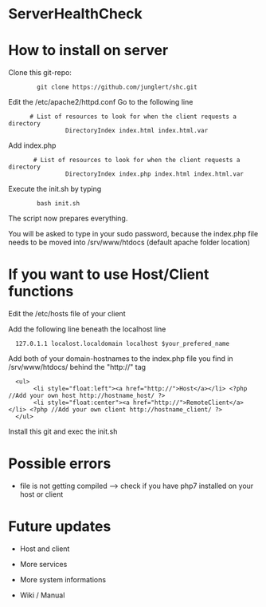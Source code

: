 # ServerHealthCheck

# How to install on server
  
  Clone this git-repo: 
  
            git clone https://github.com/junglert/shc.git
            
  Edit the /etc/apache2/httpd.conf
  Go to the following line
  
          # List of resources to look for when the client requests a directory
                    DirectoryIndex index.html index.html.var
  
  Add index.php
  
           # List of resources to look for when the client requests a directory
                    DirectoryIndex index.php index.html index.html.var

            
  Execute the init.sh by typing
   
            bash init.sh
  
  The script now prepares everything.
  
  You will be asked to type in your sudo password, because the index.php file needs to be moved into /srv/www/htdocs (default apache folder location)
  
  # If you want to use Host/Client functions
  
  Edit the /etc/hosts file of your client
  
  Add the following line beneath the localhost line
  
      127.0.1.1 localost.localdomain localhost $your_prefered_name
  
  Add both of your domain-hostnames to the index.php file you find in /srv/www/htdocs/ behind the "http://" tag
  
      <ul>	
	       <li style="float:left"><a href="http://">Host</a></li> <?php //Add your own host http://hostname_host/ ?>
	       <li style="float:center"><a href="http://">RemoteClient</a></li> <?php //Add your own client http://hostname_client/ ?>
      </ul>
      
   Install this git and exec the init.sh
      
  # Possible errors

   - file is not getting compiled --> check if you have php7 installed on your host or client
   
      
# Future updates
   - Host and client
   
   - More services
   
   - More system informations
     
   - Wiki / Manual 
    
         
